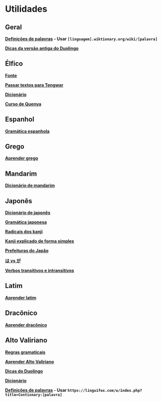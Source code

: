 # Utilidades

## Geral

**[Definições de palavras](https://wiktionary.org/wiki) - Usar `[linguagem].wiktionary.org/wiki/[palavra]`**

**[Dicas da versão antiga do Duolingo](duome.eu/tips)**

## Élfico

**[Fonte](https://www.cdnfonts.com/tengwar-annatar.font)**

**[Passar textos para Tengwar](https://www.tecendil.com)**

**[Dicionário](https://www.elfdict.com/)**

**[Curso de Quenya](https://eldamo.org/intro-quenya/index.html)**

## Espanhol

**[Gramática espanhola](https://www.spanishdict.com/guide)**

## Grego

**[Aprender grego](https://learningreek.com/greek-language/)**

## Mandarim

**[Dicionário de mandarim](hanzii.net)**

## Japonês

**[Dicionário de japonês](https://jisho.org/)**

**[Gramática japonesa](https://www.tofugu.com/japanese-grammar/)**

**[Radicais dos kanji](https://docs.google.com/spreadsheets/d/1PDY4D8TPz7b-KEFVMyV-uyrEVteopqs6hFoFERfXY-4/edit#gid=1180165444)**

**[Kanji explicado de forma simples](https://www.kanjidamage.com/)**

**[Prefeituras do Japão](https://thejapanesepage.com/prefectures-of-japan/)**

**[は vs が](https://8020japanese.com/wa-vs-ga/)**

**[Verbos transitivos e intransitivos](https://www.mlcjapanese.co.jp/Download/ViVt.pdf)**

## Latim

**[Aprender latim](https://www.nationalarchives.gov.uk/latin/)**

## Dracônico

**[Aprender dracônico](https://www.thuum.org/learn/)**

## Alto Valiriano

**[Regras gramaticais](https://docs.google.com/document/d/1sJ7us1CwhyZAcG1zJ61OLeOAL8t22FsLMO4FlrsPqP0/edit)**

**[Aprender Alto Valiriano](https://web.archive.org/web/20220322023216/https://wiki.dothraki.org/Learning_High_Valyrian)**

**[Dicas do Duolingo](https://duome.eu/tips/en/hv)**

**[Dicionário](valyrian-dictionary.com)**

**[Definições de palavras](https://linguifex.com/) - Usar `https://linguifex.com/w/index.php?title=Contionary:[palavra]`**
